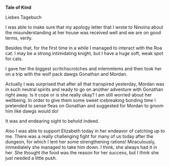 <!-- title: Shakira's Journal Entry: Day 5 -->

**Tale of Kind**

Liebes Tagebuch

I was able to make sure that my apology letter that I wrote to Ninoina about the misunderstanding at her house was received well and we are on
good terms, verily.

Besides that, for the first time in a while I managed to interact with the Roa cat. I may be a strong intimidating knight, but I have a huge soft, weak spot for cats.

I gave her the biggest scritchscrotches and mlemmlems and then took her on a trip with the wolf pack dawgs Gonathan and Mordan.

Actually I was surprised that after all that transpired yesterday, Mordan was in such neutral spirits and ready to go on another adventure with Gonathan right away. Is it cope or is she really okay? I am still worried about her wellbeing.
In order to give them some sweet icebreaking bonding time I pretended to sense fleas on Gonathan and suggested for Mordan to groom him like dawgs would do!

It was and endearing sight to behold indeed.

Also I was able to support Elizabeth today in her endeavor of catching up to me. There was a really challenging fight for many of us today after the dungeon, for which I lent her some strengthening rations! Miraculously, immediately she managed to take him down. I think, she always had it in her. She thought the food was the reason for her success, but I think she just needed a little push.
